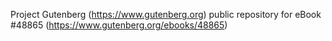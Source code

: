 Project Gutenberg (https://www.gutenberg.org) public repository for eBook #48865 (https://www.gutenberg.org/ebooks/48865)
